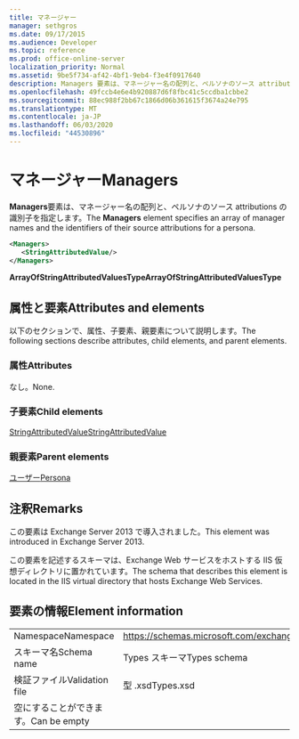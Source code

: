 ```yaml
---
title: マネージャー
manager: sethgros
ms.date: 09/17/2015
ms.audience: Developer
ms.topic: reference
ms.prod: office-online-server
localization_priority: Normal
ms.assetid: 9be5f734-af42-4bf1-9eb4-f3e4f0917640
description: Managers 要素は、マネージャー名の配列と、ペルソナのソース attributions の識別子を指定します。
ms.openlocfilehash: 49fccb4e6e4b920887d6f8fbc41c5ccdba1cbbe2
ms.sourcegitcommit: 88ec988f2bb67c1866d06b361615f3674a24e795
ms.translationtype: MT
ms.contentlocale: ja-JP
ms.lasthandoff: 06/03/2020
ms.locfileid: "44530896"
---
```

# <a name="managers"></a><span data-ttu-id="4a8e0-103">マネージャー</span><span class="sxs-lookup"><span data-stu-id="4a8e0-103">Managers</span></span>

<span data-ttu-id="4a8e0-104">**Managers**要素は、マネージャー名の配列と、ペルソナのソース attributions の識別子を指定します。</span><span class="sxs-lookup"><span data-stu-id="4a8e0-104">The **Managers** element specifies an array of manager names and the identifiers of their source attributions for a persona.</span></span> 
  
```XML
<Managers>
   <StringAttributedValue/>
</Managers>
```

 <span data-ttu-id="4a8e0-105">**ArrayOfStringAttributedValuesType**</span><span class="sxs-lookup"><span data-stu-id="4a8e0-105">**ArrayOfStringAttributedValuesType**</span></span>
## <a name="attributes-and-elements"></a><span data-ttu-id="4a8e0-106">属性と要素</span><span class="sxs-lookup"><span data-stu-id="4a8e0-106">Attributes and elements</span></span>

<span data-ttu-id="4a8e0-107">以下のセクションで、属性、子要素、親要素について説明します。</span><span class="sxs-lookup"><span data-stu-id="4a8e0-107">The following sections describe attributes, child elements, and parent elements.</span></span>
  
### <a name="attributes"></a><span data-ttu-id="4a8e0-108">属性</span><span class="sxs-lookup"><span data-stu-id="4a8e0-108">Attributes</span></span>

<span data-ttu-id="4a8e0-109">なし。</span><span class="sxs-lookup"><span data-stu-id="4a8e0-109">None.</span></span>
  
### <a name="child-elements"></a><span data-ttu-id="4a8e0-110">子要素</span><span class="sxs-lookup"><span data-stu-id="4a8e0-110">Child elements</span></span>

[<span data-ttu-id="4a8e0-111">StringAttributedValue</span><span class="sxs-lookup"><span data-stu-id="4a8e0-111">StringAttributedValue</span></span>](stringattributedvalue.md)
  
### <a name="parent-elements"></a><span data-ttu-id="4a8e0-112">親要素</span><span class="sxs-lookup"><span data-stu-id="4a8e0-112">Parent elements</span></span>

[<span data-ttu-id="4a8e0-113">ユーザー</span><span class="sxs-lookup"><span data-stu-id="4a8e0-113">Persona</span></span>](persona.md)
  
## <a name="remarks"></a><span data-ttu-id="4a8e0-114">注釈</span><span class="sxs-lookup"><span data-stu-id="4a8e0-114">Remarks</span></span>

<span data-ttu-id="4a8e0-115">この要素は Exchange Server 2013 で導入されました。</span><span class="sxs-lookup"><span data-stu-id="4a8e0-115">This element was introduced in Exchange Server 2013.</span></span>
  
<span data-ttu-id="4a8e0-116">この要素を記述するスキーマは、Exchange Web サービスをホストする IIS 仮想ディレクトリに置かれています。</span><span class="sxs-lookup"><span data-stu-id="4a8e0-116">The schema that describes this element is located in the IIS virtual directory that hosts Exchange Web Services.</span></span>
  
## <a name="element-information"></a><span data-ttu-id="4a8e0-117">要素の情報</span><span class="sxs-lookup"><span data-stu-id="4a8e0-117">Element information</span></span>

|||
|:-----|:-----|
|<span data-ttu-id="4a8e0-118">Namespace</span><span class="sxs-lookup"><span data-stu-id="4a8e0-118">Namespace</span></span>  <br/> |https://schemas.microsoft.com/exchange/services/2006/types  <br/> |
|<span data-ttu-id="4a8e0-119">スキーマ名</span><span class="sxs-lookup"><span data-stu-id="4a8e0-119">Schema name</span></span>  <br/> |<span data-ttu-id="4a8e0-120">Types スキーマ</span><span class="sxs-lookup"><span data-stu-id="4a8e0-120">Types schema</span></span>  <br/> |
|<span data-ttu-id="4a8e0-121">検証ファイル</span><span class="sxs-lookup"><span data-stu-id="4a8e0-121">Validation file</span></span>  <br/> |<span data-ttu-id="4a8e0-122">型 .xsd</span><span class="sxs-lookup"><span data-stu-id="4a8e0-122">Types.xsd</span></span>  <br/> |
|<span data-ttu-id="4a8e0-123">空にすることができます。</span><span class="sxs-lookup"><span data-stu-id="4a8e0-123">Can be empty</span></span>  <br/> ||
   

